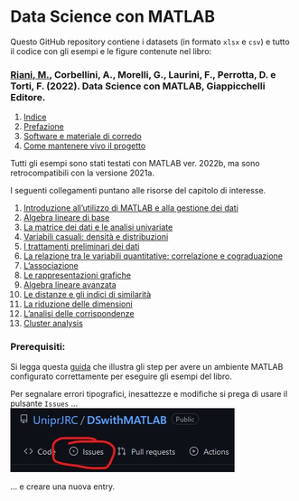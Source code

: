 
Data Science con MATLAB
=========================

Questo GitHub repository contiene i datasets (in formato `xlsx` e `csv`) e tutto il codice con gli esempi e le figure contenute nel libro:

### [Riani, M.](http://www.riani.it), Corbellini, A., Morelli, G., Laurini, F., Perrotta, D. e Torti, F. (2022). Data Science con MATLAB, Giappicchelli Editore. ###

1. [Indice](https://github.com/UniprJRC/DSwithMATLAB/tree/main/matlabfiles/risorse/indice.pdf)
2. [Prefazione](https://github.com/UniprJRC/DSwithMATLAB/tree/main/matlabfiles/risorse/prefazione.pdf)
3. [Software e materiale di corredo](https://github.com/UniprJRC/DSwithMATLAB/tree/main/matlabfiles/risorse/Software_materiale_corredo.pdf)
4. [Come mantenere vivo il progetto](https://github.com/UniprJRC/DSwithMATLAB/tree/main/matlabfiles/risorse/progetto_vivo.pdf)



 Tutti gli esempi sono stati testati con MATLAB ver. 2022b, ma sono retrocompatibili con la versione 2021a.

I seguenti collegamenti puntano alle risorse del capitolo di interesse.

1. [Introduzione all’utilizzo di MATLAB e alla gestione dei dati](https://github.com/UniprJRC/DSwithMATLAB/tree/main/matlabfiles/capStruttureDati)
2. [Algebra lineare di base](https://github.com/UniprJRC/DSwithMATLAB/tree/main/matlabfiles/capAlgebraBase)
3. [La matrice dei dati e le analisi univariate](https://github.com/UniprJRC/DSwithMATLAB/tree/main/matlabfiles/capUnivariate)
4. [Variabili casuali: densità e distribuzioni](https://github.com/UniprJRC/DSwithMATLAB/tree/main/matlabfiles/capDistribuzioni)
5. [I trattamenti preliminari dei dati](https://github.com/UniprJRC/DSwithMATLAB/tree/main/matlabfiles/capPreliminari)
6. [La relazione tra le variabili quantitative: correlazione e cograduazione](https://github.com/UniprJRC/DSwithMATLAB/tree/main/matlabfiles/capCorrCograd)
7. [L’associazione](https://github.com/UniprJRC/DSwithMATLAB/tree/main/matlabfiles/capAssociazione)
8. [Le rappresentazioni grafiche](https://github.com/UniprJRC/DSwithMATLAB/tree/main/matlabfiles/capGraficiMult)
9. [Algebra lineare avanzata](https://github.com/UniprJRC/DSwithMATLAB/tree/main/matlabfiles/capAlgebra)
10. [Le distanze e gli indici di similarità](https://github.com/UniprJRC/DSwithMATLAB/tree/main/matlabfiles/capDistanze)
11. [La riduzione delle dimensioni](https://github.com/UniprJRC/DSwithMATLAB/tree/main/matlabfiles/capComponentiPrincipali)
12. [L’analisi delle corrispondenze](https://github.com/UniprJRC/DSwithMATLAB/tree/main/matlabfiles/capCorrispondenze)
13. [Cluster analysis](https://github.com/UniprJRC/DSwithMATLAB/tree/main/matlabfiles/capClustering)


### Prerequisiti: ###

Si legga questa [guida](https://github.com/UniprJRC/DSwithMATLAB/tree/main/matlabfiles/risorse/Software_materiale_corredo.pdf) che illustra gli step per avere un ambiente MATLAB configurato correttamente per eseguire gli esempi del libro.

Per segnalare errori tipografici, inesattezze e modifiche si prega di usare il pulsante `Issues`  ...
![Issues](https://github.com/UniprJRC/DSwithMATLAB/blob/main/issues.jpg?raw=true)

... e creare una nuova entry.


